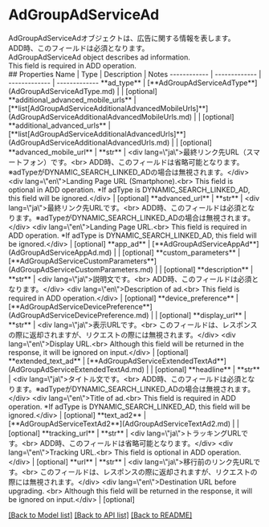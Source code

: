 # AdGroupAdServiceAd

<div lang=\"ja\">AdGroupAdServiceAdオブジェクトは、広告に関する情報を表します。<br> ADD時、このフィールドは必須となります。</div> <div lang=\"en\">AdGroupAdServiceAd object describes ad information.<br> This field is required in ADD operation.</div> 
## Properties
Name | Type | Description | Notes
------------ | ------------- | ------------- | -------------
**ad_type** | [**AdGroupAdServiceAdType**](AdGroupAdServiceAdType.md) |  | [optional] 
**additional_advanced_mobile_urls** | [**list[AdGroupAdServiceAdditionalAdvancedMobileUrls]**](AdGroupAdServiceAdditionalAdvancedMobileUrls.md) |  | [optional] 
**additional_advanced_urls** | [**list[AdGroupAdServiceAdditionalAdvancedUrls]**](AdGroupAdServiceAdditionalAdvancedUrls.md) |  | [optional] 
**advanced_mobile_url** | **str** | &lt;div lang&#x3D;\&quot;ja\&quot;&gt;最終リンク先URL（スマートフォン）です。&lt;br&gt; ADD時、このフィールドは省略可能となります。※adTypeがDYNAMIC_SEARCH_LINKED_ADの場合は無視されます。&lt;/div&gt; &lt;div lang&#x3D;\&quot;en\&quot;&gt;Landing Page URL (Smartphone).&lt;br&gt; This field is optional in ADD operation. *If adType is DYNAMIC_SEARCH_LINKED_AD, this field will be ignored.&lt;/div&gt;  | [optional] 
**advanced_url** | **str** | &lt;div lang&#x3D;\&quot;ja\&quot;&gt;最終リンク先URLです。&lt;br&gt; ADD時、このフィールドは必須となります。※adTypeがDYNAMIC_SEARCH_LINKED_ADの場合は無視されます。&lt;/div&gt; &lt;div lang&#x3D;\&quot;en\&quot;&gt;Landing Page URL.&lt;br&gt; This field is required in ADD operation. *If adType is DYNAMIC_SEARCH_LINKED_AD, this field will be ignored.&lt;/div&gt;  | [optional] 
**app_ad** | [**AdGroupAdServiceAppAd**](AdGroupAdServiceAppAd.md) |  | [optional] 
**custom_parameters** | [**AdGroupAdServiceCustomParameters**](AdGroupAdServiceCustomParameters.md) |  | [optional] 
**description** | **str** | &lt;div lang&#x3D;\&quot;ja\&quot;&gt;説明文です。&lt;br&gt; ADD時、このフィールドは必須となります。&lt;/div&gt; &lt;div lang&#x3D;\&quot;en\&quot;&gt;Description of ad.&lt;br&gt; This field is required in ADD operation.&lt;/div&gt;  | [optional] 
**device_preference** | [**AdGroupAdServiceDevicePreference**](AdGroupAdServiceDevicePreference.md) |  | [optional] 
**display_url** | **str** | &lt;div lang&#x3D;\&quot;ja\&quot;&gt;表示URLです。&lt;br&gt; このフィールドは、レスポンスの際に返却されますが、リクエストの際には無視されます。&lt;/div&gt; &lt;div lang&#x3D;\&quot;en\&quot;&gt;Display URL.&lt;br&gt; Although this field will be returned in the response, it will be ignored on input.&lt;/div&gt;  | [optional] 
**extended_text_ad** | [**AdGroupAdServiceExtendedTextAd**](AdGroupAdServiceExtendedTextAd.md) |  | [optional] 
**headline** | **str** | &lt;div lang&#x3D;\&quot;ja\&quot;&gt;タイトル文です。&lt;br&gt; ADD時、このフィールドは必須となります。※adTypeがDYNAMIC_SEARCH_LINKED_ADの場合は無視されます。&lt;/div&gt; &lt;div lang&#x3D;\&quot;en\&quot;&gt;Title of ad.&lt;br&gt; This field is required in ADD operation. *If adType is DYNAMIC_SEARCH_LINKED_AD, this field will be ignored.&lt;/div&gt;  | [optional] 
**text_ad2** | [**AdGroupAdServiceTextAd2**](AdGroupAdServiceTextAd2.md) |  | [optional] 
**tracking_url** | **str** | &lt;div lang&#x3D;\&quot;ja\&quot;&gt;トラッキングURLです。&lt;br&gt; ADD時、このフィールドは省略可能となります。&lt;/div&gt; &lt;div lang&#x3D;\&quot;en\&quot;&gt;Tracking URL.&lt;br&gt; This field is optional in ADD operation.&lt;/div&gt;  | [optional] 
**url** | **str** | &lt;div lang&#x3D;\&quot;ja\&quot;&gt;移行前のリンク先URLです。&lt;br&gt; このフィールドは、レスポンスの際に返却されますが、リクエストの際には無視されます。&lt;/div&gt; &lt;div lang&#x3D;\&quot;en\&quot;&gt;Destination URL before upgrading. &lt;br&gt; Although this field will be returned in the response, it will be ignored on input.&lt;/div&gt;  | [optional] 

[[Back to Model list]](../README.md#documentation-for-models) [[Back to API list]](../README.md#documentation-for-api-endpoints) [[Back to README]](../README.md)



